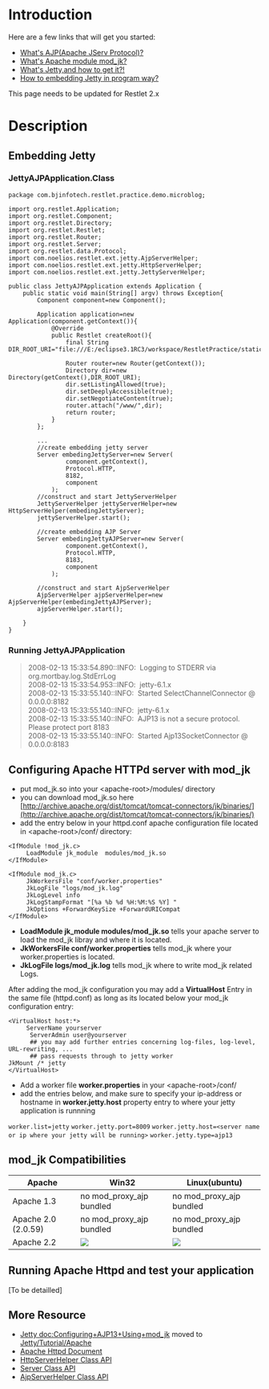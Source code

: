 # Introduction

Here are a few links that will get you started:

-   [What's AJP(Apache JServ Protocol)?](http://en.wikipedia.org/wiki/Apache_JServ_Protocol)
-   [What's Apache module  mod\_jk?](http://tomcat.apache.org/connectors-doc/webserver_howto/apache.html)
-   [What's Jetty,and how to get it?!](http://www.eclipse.org/jetty/)
-   [How to embedding Jetty in program way?](http://wiki.eclipse.org/Jetty/Tutorial/Embedding_Jetty)

This page needs to be updated for Restlet 2.x

# Description

## Embedding Jetty

### JettyAJPApplication.Class

<pre><code class="language-java">package com.bjinfotech.restlet.practice.demo.microblog;

import org.restlet.Application;
import org.restlet.Component;
import org.restlet.Directory;
import org.restlet.Restlet;
import org.restlet.Router;
import org.restlet.Server;
import org.restlet.data.Protocol;
import com.noelios.restlet.ext.jetty.AjpServerHelper;
import com.noelios.restlet.ext.jetty.HttpServerHelper;
import com.noelios.restlet.ext.jetty.JettyServerHelper;

public class JettyAJPApplication extends Application {
    public static void main(String[] argv) throws Exception{
        Component component=new Component();

        Application application=new Application(component.getContext()){
            @Override
            public Restlet createRoot(){
                final String DIR_ROOT_URI="file:///E:/eclipse3.1RC3/workspace/RestletPractice/static_files/";

                Router router=new Router(getContext());
                Directory dir=new Directory(getContext(),DIR_ROOT_URI);
                dir.setListingAllowed(true);
                dir.setDeeplyAccessible(true);
                dir.setNegotiateContent(true);
                router.attach("/www/",dir);
                return router;
            }
        };

        ...
        //create embedding jetty server
        Server embedingJettyServer=new Server(
                component.getContext(),
                Protocol.HTTP,
                8182,
                component
            );
        //construct and start JettyServerHelper
        JettyServerHelper jettyServerHelper=new HttpServerHelper(embedingJettyServer);
        jettyServerHelper.start();

        //create embedding AJP Server
        Server embedingJettyAJPServer=new Server(
                component.getContext(),
                Protocol.HTTP,
                8183,
                component
            );

        //construct and start AjpServerHelper
        AjpServerHelper ajpServerHelper=new AjpServerHelper(embedingJettyAJPServer);
        ajpServerHelper.start();

    }
}
</code></pre>

### Running JettyAJPApplication

> 2008-02-13 15:33:54.890::INFO:  Logging to STDERR via
> org.mortbay.log.StdErrLog\
>  2008-02-13 15:33:54.953::INFO:  jetty-6.1.x\
>  2008-02-13 15:33:55.140::INFO:  Started SelectChannelConnector @
> 0.0.0.0:8182 \
>  2008-02-13 15:33:55.140::INFO:  jetty-6.1.x\
>  2008-02-13 15:33:55.140::INFO:  AJP13 is not a secure protocol.
> Please protect port 8183\
>  2008-02-13 15:33:55.140::INFO:  Started Ajp13SocketConnector @
> 0.0.0.0:8183

## Configuring Apache HTTPd server with mod\_jk

-   put mod\_jk.so into your \<apache-root\>/modules/ directory
-   you can download mod\_jk.so here
    [http://archive.apache.org/dist/tomcat/tomcat-connectors/jk/binaries/](http://archive.apache.org/dist/tomcat/tomcat-connectors/jk/binaries/)
-   add the entry below in your httpd.conf apache configuration file
    located in \<apache-root\>/conf/ directory:

<pre><code class="language-none">&lt;IfModule !mod_jk.c&gt;
     LoadModule jk_module  modules/mod_jk.so
&lt;/IfModule&gt;

&lt;IfModule mod_jk.c&gt;
     JkWorkersFile &quot;conf/worker.properties&quot;
     JkLogFile &quot;logs/mod_jk.log&quot;
     JkLogLevel info
     JkLogStampFormat &quot;[%a %b %d %H:%M:%S %Y] &quot;
     JkOptions +ForwardKeySize +ForwardURICompat
&lt;/IfModule&gt;
</code></pre>

-   **LoadModule jk\_module modules/mod\_jk.so** tells your apache
    server to load the mod\_jk libray and where it is located.
-   **JkWorkersFile conf/worker.properties** tells mod\_jk where your
    worker.properties is located.
-   **JkLogFile logs/mod\_jk.log** tells mod\_jk where to write mod\_jk
    related Logs.

After adding the mod\_jk configuration you may add a **VirtualHost**
Entry in the same file (httpd.conf) as long as its located below your
mod\_jk configuration entry:

<pre><code class="language-none">&lt;VirtualHost host:*&gt;
     ServerName yourserver
      ServerAdmin user@yourserver
      ## you may add further entries concerning log-files, log-level, URL-rewriting, ...
      ## pass requests through to jetty worker
JkMount /* jetty
&lt;/VirtualHost&gt;
</code></pre>
-   Add a worker file **worker.properties** in your
    \<apache-root\>/conf/
-   add the entries below, and make sure to specify your ip-address or
    hostname in **worker.jetty.host** property entry to where your jetty
    application is runnning

 `worker.list=jetty`
 `worker.jetty.port=8009`
 `worker.jetty.host=<server name or ip where your jetty will be running>`
 `worker.jetty.type=ajp13`

## mod\_jk Compatibilities


Apache | Win32 | Linux(ubuntu)
------ | ----- | -------------
Apache 1.3 | no mod_proxy_ajp bundled |no mod_proxy_ajp bundled
Apache 2.0 (2.0.59) | no mod_proxy_ajp bundled | no mod_proxy_ajp bundled
Apache 2.2 | ![](/images/icons/8/puce.png) | ![](/images/icons/8/puce.png)

## Running Apache Httpd and test your application

[To be detailled]

## More Resource

* [Jetty doc:Configuring+AJP13+Using+mod\_jk](http://docs.codehaus.org/display/JETTY/Configuring+AJP13+Using+mod_jk) moved to [Jetty/Tutorial/Apache](http://wiki.eclipse.org/Jetty/Tutorial/Apache)
* [Apache Httpd Document](http://httpd.apache.org/docs/)
* [HttpServerHelper Class API](javadocs://jse/ext/org/restlet/ext/jetty/HttpServerHelper.html)
* [Server Class API](javadocs://jse/api/org/restlet/Server.html)
* [AjpServerHelper Class API](javadocs://jse/ext/org/restlet/ext/jetty/AjpServerHelper.html)
